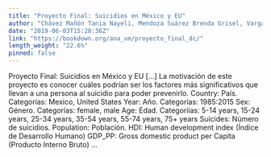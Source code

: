 ```yaml
---
title: "Proyecto Final: Suicidios en México y EU"
author: "Chávez Mañón Tania Nayeli, Mendoza Suárez Brenda Grisel, Vargas Mendoza Ana Luisa"
date: "2019-06-03T15:28:36Z"
link: "https://bookdown.org/ana_vm/proyecto_final_dc/"
length_weight: "22.6%"
pinned: false
---
```


Proyecto Final: Suicidios en México y EU [...] La motivación de este proyecto es conocer cuáles podrían ser los factores más significativos que llevan a una persona al suicidio para poder prevenirlo. Country: País. Categorías: Mexico, United States Year: Año. Categorías: 1985:2015 Sex: Género. Categorías: female, male Age: Edad. Categoriías: 5-14 years, 15-24 years, 25-34 years, 35-54 years, 55-74 years, 75+ years Suicides: Número de suicidios. Population: Población. HDI: Human development index (Índice de Desarrollo Humano) GDP_PP: Gross domestic product per Capita (Producto Interno Bruto) ...
